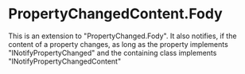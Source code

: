 # PropertyChangedContent.Fody
This is an extension to "PropertyChanged.Fody". It also notifies, if the content of a property changes, as long as the property implements "INotifyPropertyChanged" and the containing class implements "INotifyPropertyChangedContent"
